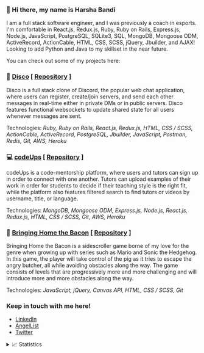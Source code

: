 ### 👋 Hi there, my name is Harsha Bandi 

I am a full stack software engineer, and I was previously a coach in esports. I'm comfortable in React.js, Redux.js, Ruby, Ruby on Rails, Express.js, Node.js, JavaScript, PostgreSQL, SQLite3, SQL, MongoDB, Mongoose ODM, ActiveRecord, ActionCable, HTML, CSS, SCSS, jQuery, Jbuilder, and AJAX! Looking to add Python and Java to my skillset in the near future.

You can check out some of my projects here:

<h3>💬 <a href="https://disc-o.herokuapp.com/#/">Disco</a> [ <a href="https://github.com/ggharsha/disco">Repository</a> ]</h3> 

Disco is a full stack clone of Discord, the popular web chat application, where users can register, create/join servers, and send each other messages in real-time either in private DMs or in public servers. Disco features functional websockets to update shared state for all users whenever messages are sent. 

Technologies: *Ruby, Ruby on Rails, React.js, Redux.js, HTML, CSS / SCSS, ActionCable, ActiveRecord, PostgreSQL, Jbuilder, JavaScript, Postman, Redis, Git, AWS, Heroku*

<h3>💻 <a href="https://codeups.herokuapp.com/">codeUps</a> [ <a href="https://github.com/ggharsha/codeUps">Repository</a> ]</h3>

codeUps is a code-mentorship platform, where users and tutors can sign up in order to connect with one another. Tutors can upload examples of their work in order for students to decide if their teaching style is the right fit, while the platform also features filtered search to find tutors or videos by username, title, or language. 

Technologies: *MongoDB, Mongoose ODM, Express.js, Node.js, React.js, Redux.js, HTML, CSS / SCSS, Git, AWS, Heroku*

<h3>🥓 <a href="https://ggharsha.github.io/bringing_home_the_bacon/">Bringing Home the Bacon</a> [ <a href="https://github.com/ggharsha/bringing_home_the_bacon">Repository</a> ]</h3>

Bringing Home the Bacon is a sidescroller game borne of my love for the genre when growing up with series such as Mario and Sonic the Hedgehog. In this game, the player will take control of the pig as it tries to escape the angry butcher, all while avoiding obstacles along the way. The game consists of levels that are progressively more and more challenging and will introduce more and more obstacles along the way. 

Technologies: *JavaScript, jQuery, Canvas API, HTML, CSS / SCSS, Git*

### Keep in touch with me here!
  * <a href="https://linkedin.com/in/ggharsha">LinkedIn</a>
  * <a href="https://angel.co/u/harsha-bandi">AngelList</a>
  * <a href="https://twitter.com/ggharsha">Twitter</a>

<details>
 <summary>📈 Statistics</summary>
<br />
<img alt="Harsha's GitHub Top Languages" src="https://github-readme-stats.vercel.app/api/top-langs/?username=ggharsha" />
<br />
<img alt="Harsha's GitHub Stats" src="https://github-readme-stats.vercel.app/api?username=ggharsha" />
</details>
